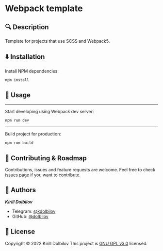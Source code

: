# Webpack template

## 🔍 **Description**

Template for projects that use SCSS and Webpack5.

## ⬇️ **Installation**

Install NPM dependencies:

```sh
npm install
```

## 🚀 **Usage**

<hr>

Start developing using Webpack dev server:

```sh
npm run dev
```

<hr>

Build project for production:

```sh
npm run build
```

## 🤝 **Contributing & Roadmap**

Contributions, issues and feature requests are welcome.
Feel free to check [issues page](https://github.com/dolbilov/webpack-template/issues) if you want to contribute.

## 👤 **Authors**

**_Kirill Dolbilov_**

- Telegram: [@kdolbilov](https://t.me/kdolbilov)
- GitHub: [@dolbilov](https://github.com/dolbilov)

## 📝 **License**

Copyright &copy; 2022 Kirill Dolbilov
This project is [GNU GPL v3.0](https://github.com/dolbilov/webpack-template/blob/main/LICENSE) licensed.
